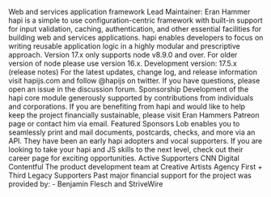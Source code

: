Web and services application framework Lead Maintainer: Eran Hammer hapi is a simple to use configuration-centric framework with built-in support for input validation, caching, authentication, and other essential facilities for building web and services applications. hapi enables developers to focus on writing reusable application logic in a highly modular and prescriptive approach. Version 17.x only supports node v8.9.0 and over. For older version of node please use version 16.x. Development version: 17.5.x (release notes) For the latest updates, change log, and release information visit hapijs.com and follow @hapijs on twitter. If you have questions, please open an issue in the discussion forum. Sponsorship Development of the hapi core module generously supported by contributions from individuals and corporations. If you are benefiting from hapi and would like to help keep the project financially sustainable, please visit Eran Hammers Patreon page or contact him via email. Featured Sponsors Lob enables you to seamlessly print and mail documents, postcards, checks, and more via an API. They have been an early hapi adopters and vocal supporters. If you are looking to take your hapi and JS skills to the next level, check out their career page for exciting opportunities. Active Supporters CNN Digital Contentful The product development team at Creative Artists Agency First + Third Legacy Supporters Past major financial support for the project was provided by: - Benjamin Flesch and StriveWire